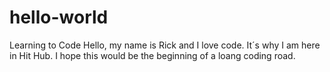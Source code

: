 # hello-world
Learning to Code
Hello, my name is Rick and I love code. It´s why I am here in Hit Hub. I hope this would be the beginning of a loang coding road.
